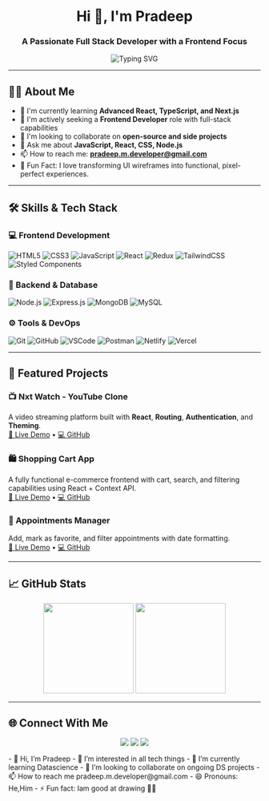 <h1 align="center">Hi 👋, I'm Pradeep</h1>
<h3 align="center">A Passionate Full Stack Developer with a Frontend Focus</h3>

<p align="center">
  <img src="https://readme-typing-svg.demolab.com?font=Fira+Code&weight=500&pause=1000&center=true&vCenter=true&width=435&lines=Turning+Ideas+Into+Interactive+Web+Experiences;Frontend+Specialist+%F0%9F%92%BB;React+%7C+JavaScript+%7C+Node.js+Developer;Let's+Build+Something+Amazing" alt="Typing SVG" />
</p>

---

## 🧑‍💻 About Me

- 🌱 I'm currently learning **Advanced React, TypeScript, and Next.js**
- 💼 I'm actively seeking a **Frontend Developer** role with full-stack capabilities
- 👯 I'm looking to collaborate on **open-source and side projects**
- 💬 Ask me about **JavaScript, React, CSS, Node.js**
- 📫 How to reach me: **pradeep.m.developer@gmail.com**
- 🧠 Fun Fact: I love transforming UI wireframes into functional, pixel-perfect experiences.

---

## 🛠️ Skills & Tech Stack

### 💻 Frontend Development
![HTML5](https://img.shields.io/badge/HTML5-E34F26?style=for-the-badge&logo=html5&logoColor=white)
![CSS3](https://img.shields.io/badge/CSS3-1572B6?style=for-the-badge&logo=css3&logoColor=white)
![JavaScript](https://img.shields.io/badge/JavaScript-F7DF1E?style=for-the-badge&logo=javascript&logoColor=black)
![React](https://img.shields.io/badge/React-20232A?style=for-the-badge&logo=react&logoColor=61DAFB)
![Redux](https://img.shields.io/badge/Redux-593D88?style=for-the-badge&logo=redux&logoColor=white)
![TailwindCSS](https://img.shields.io/badge/TailwindCSS-38B2AC?style=for-the-badge&logo=tailwind-css&logoColor=white)
![Styled Components](https://img.shields.io/badge/styled--components-DB7093?style=for-the-badge&logo=styled-components&logoColor=white)

### 🧰 Backend & Database
![Node.js](https://img.shields.io/badge/Node.js-339933?style=for-the-badge&logo=nodedotjs&logoColor=white)
![Express.js](https://img.shields.io/badge/Express.js-000000?style=for-the-badge&logo=express&logoColor=white)
![MongoDB](https://img.shields.io/badge/MongoDB-4EA94B?style=for-the-badge&logo=mongodb&logoColor=white)
![MySQL](https://img.shields.io/badge/MySQL-00758F?style=for-the-badge&logo=mysql&logoColor=white)

### ⚙️ Tools & DevOps
![Git](https://img.shields.io/badge/Git-F05032?style=for-the-badge&logo=git&logoColor=white)
![GitHub](https://img.shields.io/badge/GitHub-181717?style=for-the-badge&logo=github&logoColor=white)
![VSCode](https://img.shields.io/badge/VS%20Code-007ACC?style=for-the-badge&logo=visual-studio-code&logoColor=white)
![Postman](https://img.shields.io/badge/Postman-FF6C37?style=for-the-badge&logo=postman&logoColor=white)
![Netlify](https://img.shields.io/badge/Netlify-00C7B7?style=for-the-badge&logo=netlify&logoColor=white)
![Vercel](https://img.shields.io/badge/Vercel-000000?style=for-the-badge&logo=vercel&logoColor=white)

---

## 📂 Featured Projects

### 📺 Nxt Watch - YouTube Clone  
A video streaming platform built with **React**, **Routing**, **Authentication**, and **Theming**.  
[🔗 Live Demo](https://nxtwatch-demo.vercel.app) • [💻 GitHub](https://github.com/PradeepDev07/nxt-watch)

### 🛍️ Shopping Cart App  
A fully functional e-commerce frontend with cart, search, and filtering capabilities using React + Context API.  
[🔗 Live Demo](https://shopping-cart-demo.vercel.app) • [💻 GitHub](https://github.com/PradeepDev07/shopping-cart)

### 📅 Appointments Manager  
Add, mark as favorite, and filter appointments with date formatting.  
[🔗 Live Demo](https://appointments-app.vercel.app) • [💻 GitHub](https://github.com/PradeepDev07/appointments-app)

---

## 📈 GitHub Stats

<p align="center">
  <img src="https://github-readme-stats.vercel.app/api?username=PradeepDev07&show_icons=true&theme=radical&count_private=true" height="180" />
  <img src="https://github-readme-streak-stats.herokuapp.com/?user=PradeepDev07&theme=radical" height="180" />
</p>

---

## 🌐 Connect With Me

<p align="center">
  <a href="https://www.linkedin.com/in/pradeep-dev/"><img src="https://img.shields.io/badge/LinkedIn-blue?style=for-the-badge&logo=linkedin&logoColor=white" /></a>
  <a href="mailto:pradeep.m.developer@gmail.com"><img src="https://img.shields.io/badge/Email-D14836?style=for-the-badge&logo=gmail&logoColor=white" /></a>
  <a href="https://pradeep-portfolio.vercel.app"><img src="https://img.shields.io/badge/Portfolio-000000?style=for-the-badge&logo=vercel&logoColor=white" /></a>
</p>- 👋 Hi, I’m Pradeep 
- 👀 I’m interested in all tech things
- 🌱 I’m currently learning Datascience
- 💞️ I’m looking to collaborate on ongoing DS projects
- 📫 How to reach me pradeep.m.developer@gmail.com
- 😄 Pronouns: He,Him
- ⚡ Fun fact: Iam good at drawing 🤙🏻 

<!---
PradeepDev07/PradeepDev07 is a ✨ special ✨ repository because its `READ  ME.md` (this file) appears on your GitHub profile.
You can click the Preview link to take a look at your changes.
--->

